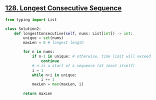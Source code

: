 ## [128. Longest Consecutive Sequence](https://leetcode.com/problems/longest-consecutive-sequence/)

```python
from typing import List

class Solution2:
    def longestConsecutive(self, nums: List[int]) -> int:
        unique = set(nums)
        maxLen = 0 # longest length

        for n in nums:
            if n-1 in unique: # otherwise, time limit will exceed
                continue
            # n is a start of a sequence (at least itself)
            i = 1
            while n+i in unique:
                i += 1
            maxLen = max(maxLen, i)
        
        return maxLen
```

